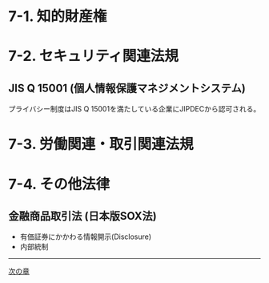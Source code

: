 # 7-1. 知的財産権

# 7-2. セキュリティ関連法規

## JIS Q 15001 (個人情報保護マネジメントシステム)
プライバシー制度はJIS Q 15001を満たしている企業にJIPDECから認可される。

# 7-3. 労働関連・取引関連法規

# 7-4. その他法律

## 金融商品取引法 (日本版SOX法)

- 有価証券にかかわる情報開示(Disclosure)
- 内部統制


---
[次の章](./08_Security.md)
